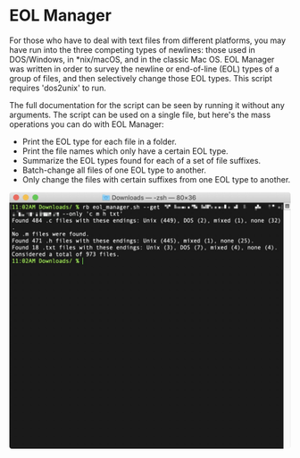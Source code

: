 # EOL Manager
For those who have to deal with text files from different platforms, you may have run into the three competing types of newlines: those used in DOS/Windows, in \*nix/macOS, and in the classic Mac OS. EOL Manager was written in order to survey the newline or end-of-line (EOL) types of a group of files, and then selectively change those EOL types. This script requires 'dos2unix' to run.

The full documentation for the script can be seen by running it without any arguments. The script can be used on a single file, but here's the mass operations you can do with EOL Manager:
- Print the EOL type for each file in a folder.
- Print the file names which only have a certain EOL type.
- Summarize the EOL types found for each of a set of file suffixes.
- Batch-change all files of one EOL type to another.
- Only change the files with certain suffixes from one EOL type to another.

![Preview](https://github.com/Iritscen/eol-manager/blob/master/preview.png)